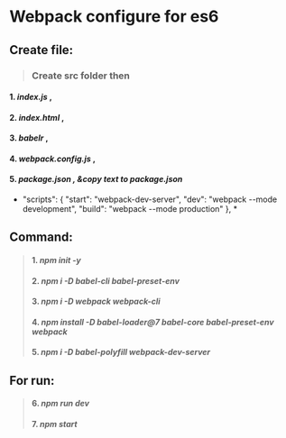 # Webpack configure for es6

## Create file:
> ### Create src folder then 
#### 1. *index.js* ,                               
#### 2. *index.html* ,                              
#### 3. *babelr* ,                                 
#### 4. *webpack.config.js* ,                     
#### 5. *package.json , &copy text to package.json*

* "scripts": {
      "start": "webpack-dev-server",
      "dev": "webpack --mode development",
      "build": "webpack --mode production"
}, *
## Command:
> #### 1. *npm init -y*
> #### 2. *npm i -D babel-cli babel-preset-env*
> #### 3. *npm i -D webpack webpack-cli*
> #### 4. *npm install -D babel-loader@7 babel-core babel-preset-env webpack*
> #### 5. *npm i -D babel-polyfill webpack-dev-server*

## For run: 
> #### 6. *npm run dev*
> #### 7. *npm start*
